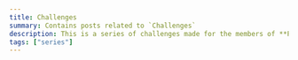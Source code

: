 ```yaml
---
title: Challenges
summary: Contains posts related to `Challenges`
description: This is a series of challenges made for the members of **PDP Free Software User Group**
tags: ["series"]
---
```

